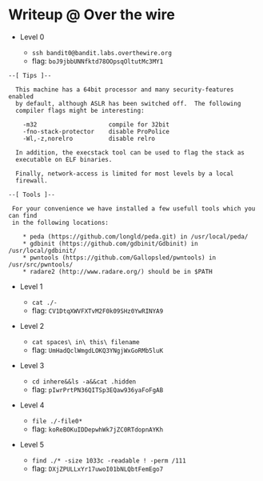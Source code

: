 # Writeup @ Over the wire

-   Level 0

    -   `ssh bandit0@bandit.labs.overthewire.org`
    -   flag: `boJ9jbbUNNfktd78OOpsqOltutMc3MY1`

```text
--[ Tips ]--

  This machine has a 64bit processor and many security-features enabled
  by default, although ASLR has been switched off.  The following
  compiler flags might be interesting:

    -m32                    compile for 32bit
    -fno-stack-protector    disable ProPolice
    -Wl,-z,norelro          disable relro

  In addition, the execstack tool can be used to flag the stack as
  executable on ELF binaries.

  Finally, network-access is limited for most levels by a local
  firewall.

--[ Tools ]--

 For your convenience we have installed a few usefull tools which you can find
 in the following locations:

    * peda (https://github.com/longld/peda.git) in /usr/local/peda/
    * gdbinit (https://github.com/gdbinit/Gdbinit) in /usr/local/gdbinit/
    * pwntools (https://github.com/Gallopsled/pwntools) in /usr/src/pwntools/
    * radare2 (http://www.radare.org/) should be in $PATH
```

-   Level 1

    -   `cat ./-`
    -   flag: `CV1DtqXWVFXTvM2F0k09SHz0YwRINYA9`

-   Level 2

    -   `cat spaces\ in\ this\ filename`
    -   flag: `UmHadQclWmgdLOKQ3YNgjWxGoRMb5luK`

-   Level 3

    -   `cd inhere&&ls -a&&cat .hidden`
    -   flag: `pIwrPrtPN36QITSp3EQaw936yaFoFgAB`

-   Level 4

    -   `file ./-file0*`
    -   flag: `koReBOKuIDDepwhWk7jZC0RTdopnAYKh`

-   Level 5
    -   `find ./* -size 1033c -readable ! -perm /111`
    -   flag: `DXjZPULLxYr17uwoI01bNLQbtFemEgo7`
